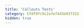 ```yaml
---
title: 'Callouts Tests'
category: 5fdf9fc9c2a7ef443e937315
hidden: true
---
```


<ReadMe-ReusableContent name="demo" />
